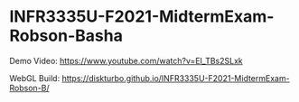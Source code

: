 # INFR3335U-F2021-MidtermExam-Robson-Basha
 
Demo Video: https://www.youtube.com/watch?v=El_TBs2SLxk

WebGL Build: https://diskturbo.github.io/INFR3335U-F2021-MidtermExam-Robson-B/
